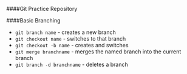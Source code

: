 ####Git Practice Repository 

####Basic Branching 
- `git branch name` - creates a new branch  
- `git checkout name` - switches to that branch   
- `git checkout -b name` - creates and switches    
- `git merge branchname` - merges the named branch into the current branch  
- `git branch -d branchname` - deletes a branch  